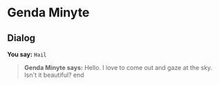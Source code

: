 # Genda Minyte
## Dialog

**You say:** `Hail`



>**Genda Minyte says:** Hello.  I love to come out and gaze at the sky.  Isn't it beautiful?
end







